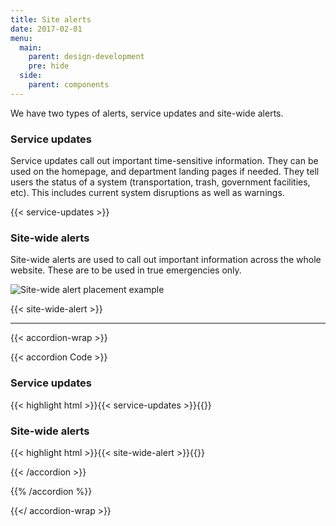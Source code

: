 ```yaml
---
title: Site alerts
date: 2017-02-01
menu:
  main:
    parent: design-development
    pre: hide
  side:
    parent: components
---
```


We have two types of alerts, service updates and site-wide alerts.

### Service updates
Service updates call out important time-sensitive information. They can be used on the homepage, and department landing pages if needed. They tell users the status of a system (transportation, trash, government facilities, etc). This includes current system disruptions as well as warnings.

{{< service-updates >}}

### Site-wide alerts
Site-wide alerts are used to call out important information across the whole website. These are to be used in true emergencies only.

![Site-wide alert placement example](/standards-docs/img/components/site-wide-alert-example.jpg)

{{< site-wide-alert >}}

---

{{< accordion-wrap >}}

{{< accordion Code >}}
  <h3>Service updates</h3>
  {{< highlight html >}}{{< service-updates >}}{{</ highlight >}}

  <h3>Site-wide alerts</h3>
  {{< highlight html >}}{{< site-wide-alert >}}{{</ highlight >}}

{{< /accordion >}}

{{% /accordion %}}

{{</ accordion-wrap >}}
